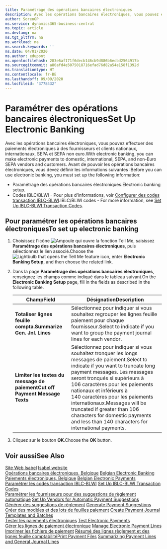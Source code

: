 ```yaml
---
title: Paramétrage des opérations bancaires électroniques
description: Avec les opérations bancaires électroniques, vous pouvez effectuer des paiements électroniques à des fournisseurs et clients nationaux, internationaux, SEPA et SEPA non euro.
author: SorenGP
ms.service: dynamics365-business-central
ms.topic: article
ms.devlang: na
ms.tgt_pltfrm: na
ms.workload: na
ms.search.keywords: ''
ms.date: 04/01/2020
ms.author: edupont
ms.openlocfilehash: 283e6af171f6decb146cb9d886b6ecbd2564917b
ms.sourcegitcommit: a80afd4e5075018716efad76d82a54e158f1392d
ms.translationtype: HT
ms.contentlocale: fr-BE
ms.lasthandoff: 09/09/2020
ms.locfileid: "3778432"
---
```

# <a name="set-up-electronic-banking"></a><span data-ttu-id="c9b87-103">Paramétrer des opérations bancaires électroniques</span><span class="sxs-lookup"><span data-stu-id="c9b87-103">Set Up Electronic Banking</span></span>
<span data-ttu-id="c9b87-104">Avec les opérations bancaires électroniques, vous pouvez effectuer des paiements électroniques à des fournisseurs et clients nationaux, internationaux, SEPA et SEPA non euro.</span><span class="sxs-lookup"><span data-stu-id="c9b87-104">With electronic banking, you can make electronic payments to domestic, international, SEPA, and non-Euro SEPA vendors and customers.</span></span> <span data-ttu-id="c9b87-105">Avant de pouvoir les opérations bancaires électroniques, vous devez définir les informations suivantes :</span><span class="sxs-lookup"><span data-stu-id="c9b87-105">Before you can use electronic banking, you must set up the following information:</span></span>  

- <span data-ttu-id="c9b87-106">Paramétrage des opérations bancaires électroniques.</span><span class="sxs-lookup"><span data-stu-id="c9b87-106">Electronic banking setup.</span></span>  
- <span data-ttu-id="c9b87-107">Codes IBLC/BLWI - Pour plus d'informations, voir [Configurer des codes transaction IBLC-BLWI](how-to-set-up-iblc-blwi-transaction-codes.md).</span><span class="sxs-lookup"><span data-stu-id="c9b87-107">IBLC/BLWI codes - For more information, see [Set Up IBLC-BLWI Transaction Codes](how-to-set-up-iblc-blwi-transaction-codes.md).</span></span>  

## <a name="to-set-up-electronic-banking"></a><span data-ttu-id="c9b87-108">Pour paramétrer les opérations bancaires électroniques</span><span class="sxs-lookup"><span data-stu-id="c9b87-108">To set up electronic banking</span></span>  

1.  <span data-ttu-id="c9b87-109">Choisissez l'icône ![Ampoule qui ouvre la fonction Tell Me](../../media/ui-search/search_small.png "Dites-moi ce que vous voulez faire"), saisissez **Paramétrage des opérations bancaires électroniques**, puis sélectionnez le lien associé.</span><span class="sxs-lookup"><span data-stu-id="c9b87-109">Choose the ![Lightbulb that opens the Tell Me feature](../../media/ui-search/search_small.png "Tell me what you want to do") icon, enter **Electronic Banking Setup**, and then choose the related link.</span></span>  
2.  <span data-ttu-id="c9b87-110">Dans la page **Paramétrage des opérations bancaires électroniques**, renseignez les champs comme indiqué dans le tableau suivant.</span><span class="sxs-lookup"><span data-stu-id="c9b87-110">On the **Electronic Banking Setup** page, fill in the fields as described in the following table.</span></span>   

    |<span data-ttu-id="c9b87-111">Champ</span><span class="sxs-lookup"><span data-stu-id="c9b87-111">Field</span></span>|<span data-ttu-id="c9b87-112">Désignation</span><span class="sxs-lookup"><span data-stu-id="c9b87-112">Description</span></span>|  
    |---------------------------------|---------------------------------------|  
    |<span data-ttu-id="c9b87-113">**Totaliser lignes feuille compta.**</span><span class="sxs-lookup"><span data-stu-id="c9b87-113">**Summarize Gen. Jnl. Lines**</span></span>|<span data-ttu-id="c9b87-114">Sélectionnez pour indiquer si vous souhaitez regrouper les lignes feuille paiement pour chaque fournisseur.</span><span class="sxs-lookup"><span data-stu-id="c9b87-114">Select to indicate if you want to group the payment journal lines for each vendor.</span></span>|  
    |<span data-ttu-id="c9b87-115">**Limiter les textes du message de paiement**</span><span class="sxs-lookup"><span data-stu-id="c9b87-115">**Cut off Payment Message Texts**</span></span>|<span data-ttu-id="c9b87-116">Sélectionnez pour indiquer si vous souhaitez tronquer les longs messages de paiement.</span><span class="sxs-lookup"><span data-stu-id="c9b87-116">Select to indicate if you want to truncate long payment messages.</span></span> <span data-ttu-id="c9b87-117">Les messages seront tronqués si supérieurs à 106 caractères pour les paiements nationaux et inférieurs à 140 caractères pour les paiements internationaux.</span><span class="sxs-lookup"><span data-stu-id="c9b87-117">Messages will be truncated if greater than 106 characters for domestic payments and less than 140 characters for international payments.</span></span>|  
 
3.  <span data-ttu-id="c9b87-118">Cliquez sur le bouton **OK**.</span><span class="sxs-lookup"><span data-stu-id="c9b87-118">Choose the **OK** button.</span></span>  

## <a name="see-also"></a><span data-ttu-id="c9b87-119">Voir aussi</span><span class="sxs-lookup"><span data-stu-id="c9b87-119">See Also</span></span>  
 <span data-ttu-id="c9b87-120">[Site Web Isabel](https://go.microsoft.com/fwlink/?LinkId=210323) </span><span class="sxs-lookup"><span data-stu-id="c9b87-120">[Isabel website](https://go.microsoft.com/fwlink/?LinkId=210323) </span></span>  
 <span data-ttu-id="c9b87-121">[Opérations bancaires électroniques, Belgique](belgian-electronic-banking.md) </span><span class="sxs-lookup"><span data-stu-id="c9b87-121">[Belgian Electronic Banking](belgian-electronic-banking.md) </span></span>  
 <span data-ttu-id="c9b87-122">[Paiements électroniques, Belgique](belgian-electronic-payments.md) </span><span class="sxs-lookup"><span data-stu-id="c9b87-122">[Belgian Electronic Payments](belgian-electronic-payments.md) </span></span>  
 <span data-ttu-id="c9b87-123">[Paramétrer les codes transaction IBLC-BLWI](how-to-set-up-iblc-blwi-transaction-codes.md) </span><span class="sxs-lookup"><span data-stu-id="c9b87-123">[Set Up IBLC-BLWI Transaction Codes](how-to-set-up-iblc-blwi-transaction-codes.md) </span></span>  
 <span data-ttu-id="c9b87-124">[Paramétrer les fournisseurs pour des suggestions de règlement automatique](how-to-set-up-vendors-for-automatic-payment-suggestions.md) </span><span class="sxs-lookup"><span data-stu-id="c9b87-124">[Set Up Vendors for Automatic Payment Suggestions](how-to-set-up-vendors-for-automatic-payment-suggestions.md) </span></span>  
 <span data-ttu-id="c9b87-125">[Générer des suggestions de règlement](how-to-generate-payment-suggestions.md) </span><span class="sxs-lookup"><span data-stu-id="c9b87-125">[Generate Payment Suggestions](how-to-generate-payment-suggestions.md) </span></span>  
 <span data-ttu-id="c9b87-126">[Créer des modèles et des lots de feuilles paiement](how-to-create-payment-journal-templates-and-batches.md) </span><span class="sxs-lookup"><span data-stu-id="c9b87-126">[Create Payment Journal Templates and Batches](how-to-create-payment-journal-templates-and-batches.md) </span></span>  
 <span data-ttu-id="c9b87-127">[Tester les paiements électroniques](how-to-test-electronic-payments.md) </span><span class="sxs-lookup"><span data-stu-id="c9b87-127">[Test Electronic Payments](how-to-test-electronic-payments.md) </span></span>  
 <span data-ttu-id="c9b87-128">[Gérer les lignes de paiement électronique](how-to-manage-electronic-payment-lines.md) </span><span class="sxs-lookup"><span data-stu-id="c9b87-128">[Manage Electronic Payment Lines](how-to-manage-electronic-payment-lines.md) </span></span>  
 <span data-ttu-id="c9b87-129">[Imprimer les fichiers de paiement](how-to-print-payment-files.md) [Résumé des lignes règlement et des lignes feuille comptabilité](summarizing-payment-lines-and-general-journal-lines.md)</span><span class="sxs-lookup"><span data-stu-id="c9b87-129">[Print Payment Files](how-to-print-payment-files.md) [Summarizing Payment Lines and General Journal Lines](summarizing-payment-lines-and-general-journal-lines.md)</span></span>
